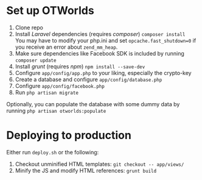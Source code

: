# Set up OTWorlds

1. Clone repo
2. Install *Laravel* dependencies (requires *composer*) `composer install`  
You may have to modify your php.ini and set `opcache.fast_shutdown=0` if you receive an error about `zend_mm_heap`.
3. Make sure dependencies like Facebook SDK is included by running `composer update`
4. Install *grunt* (requires *npm*) `npm install --save-dev`
5. Configure `app/config/app.php` to your liking, especially the crypto-key
6. Create a database and configure `app/config/database.php`
7. Configure `app/config/facebook.php`
8. Run `php artisan migrate`

Optionally, you can populate the database with some dummy data by running `php artisan otworlds:populate`


# Deploying to production

Either run `deploy.sh` or the following:

1. Checkout unminified HTML templates:  `git checkout -- app/views/`
2. Minify the JS and modify HTML references: `grunt build`
